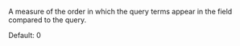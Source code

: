 A measure of the order in which the query terms appear in the field compared to the query.

Default: 0